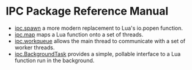 # IPC Package Reference Manual #

   * [ipc.spawn](spawn.md) a more modern replacement to Lua's io.popen function.
   * [ipc.map](map.md) maps a Lua function onto a set of threads.
   * [ipc.workqueue](workqueue.md) allows the main thread to communicate with a set of worker threads.
   * [ipc.BackgroundTask](BackgroundTask.md) provides a simple, pollable interface to a Lua function run in the background.

